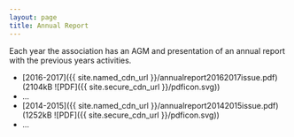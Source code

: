 ```yaml
---
layout: page
title: Annual Report
---
```

Each year the association has an AGM and presentation of an annual report
with the previous years activities.

* [2016-2017]({{ site.named_cdn_url }}/annualreport20162017issue.pdf) (2104kB ![PDF]({{ site.secure_cdn_url }}/pdficon.svg))
* ...
* [2014-2015]({{ site.named_cdn_url }}/annualreport20142015issue.pdf) (1252kB ![PDF]({{ site.secure_cdn_url }}/pdficon.svg))
* ...
